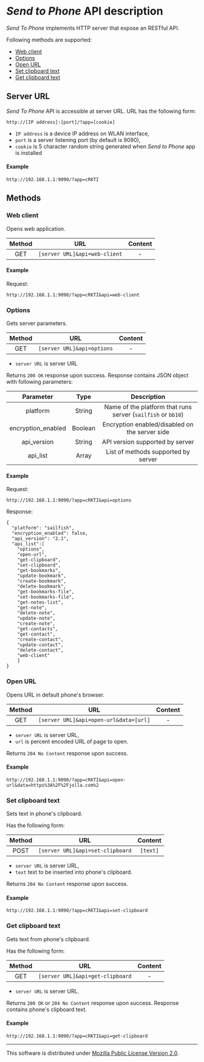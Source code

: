 # *Send to Phone* API description

*Send To Phone* implements HTTP server that expose an RESTful API.

Following methods are supported:
* [Web client](#web-client)
* [Options](#options)
* [Open URL](#open-url)
* [Set clipboard text](#set-clipboard-text)
* [Get clipboard text](#get-clipboard-text)

## Server URL

*Send To Phone* API is accessible at server URL. URL has the following form:

`http://[IP address]:[port]/?app=[cookie]`

* `IP address` is a device IP address on WLAN interface,
* `port` is a server listening port (by default is 9090),
* `cookie` is 5 character random string generated when *Send to Phone* app is installed

#### Example

`http://192.168.1.1:9090/?app=cRKTI`

## Methods

### Web client
Opens web application.

|Method|URL|Content|
|:--:|:--:|:--:|
|GET|`[server URL]&api=web-client`|-|

#### Example

Request:

`http://192.168.1.1:9090/?app=cRKTI&api=web-client`

### Options

Gets server parameters.

|Method|URL|Content|
|:--:|:--:|:--:|
|GET|`[server URL]&api=options`|-|

* `server URL` is server URL

Returns `200 OK` response upon success. Response contains JSON object with following parameters:

|Parameter         |Type   |Description                                                 |
|:----------------:|:-----:|:----------------------------------------------------------:|
|platform          |String |Name of the platform that runs server (`sailfish` or `bb10`)|
|encryption_enabled|Boolean|Encryption enabled/disabled on the server side              |
|api_version       |String |API version supported by server                             |
|api_list          |Array  |List of methods supported by server                         |

#### Example

Request:

`http://192.168.1.1:9090/?app=cRKTI&api=options`

Response:
```
{
  "platform": "sailfish",
  "encryption_enabled": false,
  "api_version": "2.1",
  "api_list":[
    "options",
    "open-url",
    "get-clipboard",
    "set-clipboard",
    "get-bookmarks",
    "update-bookmark",
    "create-bookmark",
    "delete-bookmark",
    "get-bookmarks-file",
    "set-bookmarks-file",
    "get-notes-list",
    "get-note",
    "delete-note",
    "update-note",
    "create-note",
    "get-contacts",
    "get-contact",
    "create-contact",
    "update-contact",
    "delete-contact",
    "web-client"
    ]
}
```

### Open URL
Opens URL in default phone's browser.

|Method|URL|Content|
|:--:|:--:|:--:|
|GET|`[server URL]&api=open-url&data=[url]`|-|

* `server URL` is server URL,
* `url` is percent encoded URL of page to open.

Returns `204 No Content` response upon success.

#### Example

`http://192.168.1.1:9090/?app=cRKTI&api=open-url&data=https%3A%2F%2Fjolla.com%2`

### Set clipboard text
Sets text in phone's clipboard.

Has the following form:

|Method|URL|Content|
|:--:|:--:|:--:|
|POST|`[server URL]&api=set-clipboard`|`[text]`|

* `server URL` is server URL,
* `text` text to be inserted into phone's clipboard.

Returns `204 No Content` response upon success.

#### Example

`http://192.168.1.1:9090/?app=cRKTI&api=set-clipboard`

### Get clipboard text
Gets text from phone's clipboard.

Has the following form:

|Method|URL|Content|
|:--:|:--:|:--:|
|GET|`[server URL]&api=get-clipboard`|-|

* `server URL` is server URL.

Returns `200 OK` or `204 No Content` response upon success. Response contains phone's clipboard text.

#### Example

`http://192.168.1.1:9090/?app=cRKTI&api=get-clipboard`

---------------

This software is distributed under
[Mozilla Public License Version 2.0](https://www.mozilla.org/MPL/2.0/).
